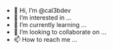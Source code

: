 - 👋 Hi, I’m @cal3bdev
- 👀 I’m interested in ...
- 🌱 I’m currently learning ...
- 💞️ I’m looking to collaborate on ...
- 📫 How to reach me ...

<!---
cal3bdev/cal3bdev is a ✨ special ✨ repository because its `README.md` (this file) appears on your GitHub profile.
You can click the Preview link to take a look at your changes.
--->
